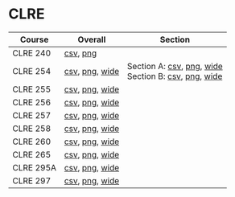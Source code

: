 # CLRE

| Course | Overall | Section |
| ------ | ------- | ------- |
| CLRE 240 | [csv](https://github.com/UCSD-Historical-Enrollment-Data/2023Fall/blob/main/overall/CLRE%20240.csv), [png](https://raw.githubusercontent.com/UCSD-Historical-Enrollment-Data/2023Fall/main/plot_overall/CLRE%20240.png) |  |
| CLRE 254 | [csv](https://github.com/UCSD-Historical-Enrollment-Data/2023Fall/blob/main/overall/CLRE%20254.csv), [png](https://raw.githubusercontent.com/UCSD-Historical-Enrollment-Data/2023Fall/main/plot_overall/CLRE%20254.png), [wide](https://raw.githubusercontent.com/UCSD-Historical-Enrollment-Data/2023Fall/main/plot_overall_wide/CLRE%20254.png) | Section A: [csv](https://github.com/UCSD-Historical-Enrollment-Data/2023Fall/blob/main/section/CLRE%20254_A.csv), [png](https://raw.githubusercontent.com/UCSD-Historical-Enrollment-Data/2023Fall/main/plot_section/CLRE%20254_A.png), [wide](https://raw.githubusercontent.com/UCSD-Historical-Enrollment-Data/2023Fall/main/plot_section_wide/CLRE%20254_A.png)<br>Section B: [csv](https://github.com/UCSD-Historical-Enrollment-Data/2023Fall/blob/main/section/CLRE%20254_B.csv), [png](https://raw.githubusercontent.com/UCSD-Historical-Enrollment-Data/2023Fall/main/plot_section/CLRE%20254_B.png), [wide](https://raw.githubusercontent.com/UCSD-Historical-Enrollment-Data/2023Fall/main/plot_section_wide/CLRE%20254_B.png) |
| CLRE 255 | [csv](https://github.com/UCSD-Historical-Enrollment-Data/2023Fall/blob/main/overall/CLRE%20255.csv), [png](https://raw.githubusercontent.com/UCSD-Historical-Enrollment-Data/2023Fall/main/plot_overall/CLRE%20255.png), [wide](https://raw.githubusercontent.com/UCSD-Historical-Enrollment-Data/2023Fall/main/plot_overall_wide/CLRE%20255.png) |  |
| CLRE 256 | [csv](https://github.com/UCSD-Historical-Enrollment-Data/2023Fall/blob/main/overall/CLRE%20256.csv), [png](https://raw.githubusercontent.com/UCSD-Historical-Enrollment-Data/2023Fall/main/plot_overall/CLRE%20256.png), [wide](https://raw.githubusercontent.com/UCSD-Historical-Enrollment-Data/2023Fall/main/plot_overall_wide/CLRE%20256.png) |  |
| CLRE 257 | [csv](https://github.com/UCSD-Historical-Enrollment-Data/2023Fall/blob/main/overall/CLRE%20257.csv), [png](https://raw.githubusercontent.com/UCSD-Historical-Enrollment-Data/2023Fall/main/plot_overall/CLRE%20257.png), [wide](https://raw.githubusercontent.com/UCSD-Historical-Enrollment-Data/2023Fall/main/plot_overall_wide/CLRE%20257.png) |  |
| CLRE 258 | [csv](https://github.com/UCSD-Historical-Enrollment-Data/2023Fall/blob/main/overall/CLRE%20258.csv), [png](https://raw.githubusercontent.com/UCSD-Historical-Enrollment-Data/2023Fall/main/plot_overall/CLRE%20258.png), [wide](https://raw.githubusercontent.com/UCSD-Historical-Enrollment-Data/2023Fall/main/plot_overall_wide/CLRE%20258.png) |  |
| CLRE 260 | [csv](https://github.com/UCSD-Historical-Enrollment-Data/2023Fall/blob/main/overall/CLRE%20260.csv), [png](https://raw.githubusercontent.com/UCSD-Historical-Enrollment-Data/2023Fall/main/plot_overall/CLRE%20260.png), [wide](https://raw.githubusercontent.com/UCSD-Historical-Enrollment-Data/2023Fall/main/plot_overall_wide/CLRE%20260.png) |  |
| CLRE 265 | [csv](https://github.com/UCSD-Historical-Enrollment-Data/2023Fall/blob/main/overall/CLRE%20265.csv), [png](https://raw.githubusercontent.com/UCSD-Historical-Enrollment-Data/2023Fall/main/plot_overall/CLRE%20265.png), [wide](https://raw.githubusercontent.com/UCSD-Historical-Enrollment-Data/2023Fall/main/plot_overall_wide/CLRE%20265.png) |  |
| CLRE 295A | [csv](https://github.com/UCSD-Historical-Enrollment-Data/2023Fall/blob/main/overall/CLRE%20295A.csv), [png](https://raw.githubusercontent.com/UCSD-Historical-Enrollment-Data/2023Fall/main/plot_overall/CLRE%20295A.png), [wide](https://raw.githubusercontent.com/UCSD-Historical-Enrollment-Data/2023Fall/main/plot_overall_wide/CLRE%20295A.png) |  |
| CLRE 297 | [csv](https://github.com/UCSD-Historical-Enrollment-Data/2023Fall/blob/main/overall/CLRE%20297.csv), [png](https://raw.githubusercontent.com/UCSD-Historical-Enrollment-Data/2023Fall/main/plot_overall/CLRE%20297.png), [wide](https://raw.githubusercontent.com/UCSD-Historical-Enrollment-Data/2023Fall/main/plot_overall_wide/CLRE%20297.png) |  |
